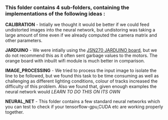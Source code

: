 ### This folder contains 4 sub-folders, containing the implementations of the following ideas : ###

**CALIBRATION** - Intially we thought it would be better if we could feed undistorted images into the neural network, but undistoring was taking a large amount of time even if we already computed the camera matrix and other parameters.

**JARDUINO** - We were intially using the [JSN270 JARDUINO board](https://github.com/jmpsystems/JSN270-arduino-shield), but we do not recommend this as it often sent garbage values to the motors. The orange board with inbuilt wifi module is much better in comparison.

**IMAGE_PROCESSING** - We tried to process the input image to isolate the line to be followed, but we found this task to be time consuming as well as challenging as different lighting conditions, colour of tracks increased the difficulty of this problem. Also we found that, given enough examples the neural network would *LEARN TO DO THIS ON ITS OWN*

**NEURAL_NET** - This folder contains a few standard neural networks which you can test to check if your tensorflow-gpu,CUDA etc are working properly together.